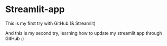 # Streamlit-app

This is my first try with GitHub (& Streamlit)

And this is my second try, learning how to update my streamlit app through GitHub :)